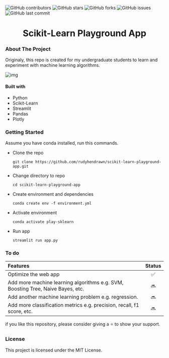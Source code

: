 ![GitHub contributors](https://img.shields.io/github/contributors/rudyhendrawn/scikit-learn-playground-app?style=for-the-badge) ![GitHub stars](https://img.shields.io/github/stars/rudyhendrawn/scikit-learn-playground-app?style=for-the-badge) ![GitHub forks](https://img.shields.io/github/forks/rudyhendrawn/scikit-learn-playground-app?style=for-the-badge) ![GitHub issues](https://img.shields.io/github/issues/rudyhendrawn/scikit-learn-playground-app?style=for-the-badge) ![GitHub last commit](https://img.shields.io/github/last-commit/rudyhendrawn/scikit-learn-playground-app?style=for-the-badge)

<h1 align="center">Scikit-Learn Playground App</h1>

### About The Project
Originaly, this repo is created for my undergraduate students to learn and experiment with machine learning algorithms.

<!-- Insert image-->
![img](images/main_app.png "Front Page")

#### Built with
- Python
- Scikit-Learn
- Streamlit
- Pandas
- Plotly

### Getting Started

Assume you have conda installed, run this commands.

- Clone the repo
    ```
    git clone https://github.com/rudyhendrawn/scikit-learn-playground-app.git
    ```
- Change directory to repo
    
    ```
    cd scikit-learn-playground-app
    ```
- Create environment and dependencies
    ```
    conda create env -f environment.yml
    ```
- Activate environment   
    ```
    conda activate play-sklearn
    ```
- Run app
    ```
    streamlit run app.py
    ```
    
### To do
| Features| Status |
| :--- | :----: |
| Optimize the web app | :white_check_mark: |
| Add more machine learning algorithms e.g. SVM, Boosting Tree, Naive Bayes, etc. | :soon: |
| Add another machine learning problem e.g. regression. | :soon: |
| Add more classification metrics e.g. precision, recall, f1 score, etc. | :soon: |


if you like this repository, please consider giving a :star: to show your support.

### License
This project is licensed under the MIT License.


